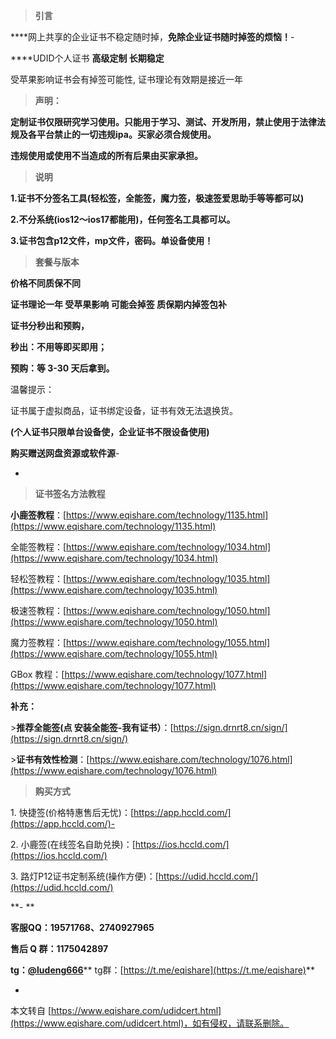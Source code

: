 > **引言**

****网上共享的企业证书不稳定随时掉，**免除企业证书随时掉签的烦恼！**-

****UDID个人证书 **高级定制 长期稳定**

受苹果影响证书会有掉签可能性, 证书理论有效期是接近一年

> ****声明：****

**定制证书仅限研究学习使用。只能用于学习、测试、开发所用，禁止使用于法律法规及各平台禁止的一切违规ipa。买家必须合规使用。**

**违规使用或使用不当造成的所有后果由买家承担。**

> **说明**

**1.证书不分签名工具(轻松签，全能签，魔力签，极速签爱思助手等等都可以)**

**2.不分系统(ios12～ios17都能用)，任何签名工具都可以。**

**3.证书包含p12文件，mp文件，密码。单设备使用！**

> **套餐与版本**

**价格不同质保不同**

**证书理论一年 受苹果影响 可能会掉签 质保期内掉签包补**

**证书分秒出和预购，**

**秒出：不用等即买即用；**

**预购：等 3-30 天后拿到。**

温馨提示：

证书属于虚拟商品，证书绑定设备，证书有效无法退换货。

**(个人证书只限单台设备使，企业证书不限设备使用)**

**购买赠送网盘资源或软件源**-

-

> **证书签名方法教程**

**小鹿签教程**：[https://www.eqishare.com/technology/1135.html](https://www.eqishare.com/technology/1135.html)

全能签教程：[https://www.eqishare.com/technology/1034.html](https://www.eqishare.com/technology/1034.html)

轻松签教程：[https://www.eqishare.com/technology/1035.html](https://www.eqishare.com/technology/1035.html)

极速签教程：[https://www.eqishare.com/technology/1050.html](https://www.eqishare.com/technology/1050.html)

魔力签教程：[https://www.eqishare.com/technology/1055.html](https://www.eqishare.com/technology/1055.html)

GBox 教程：[https://www.eqishare.com/technology/1077.html](https://www.eqishare.com/technology/1077.html)

**补充：**

\>**推荐全能签(点 安装全能签-我有证书）**：[https://sign.drnrt8.cn/sign/](https://sign.drnrt8.cn/sign/)

\>**证书有效性检测**：[https://www.eqishare.com/technology/1076.html](https://www.eqishare.com/technology/1076.html)

> **购买方式**

1\. 快捷签(价格特惠售后无忧)：[https://app.hccld.com/](https://app.hccld.com/)-

2\. 小鹿签(在线签名自助兑换)：[https://ios.hccld.com/](https://ios.hccld.com/)

3\. 路灯P12证书定制系统(操作方便)：[https://udid.hccld.com/](https://udid.hccld.com/)

**-
**

**客服QQ：19571768、2740927965**

**售后 Q 群：1175042897**

**tg：**[**@ludeng666**](https://t.me/ludeng666)** tg群：[https://t.me/eqishare](https://t.me/eqishare)**

-

本文转自 [https://www.eqishare.com/udidcert.html](https://www.eqishare.com/udidcert.html)，如有侵权，请联系删除。